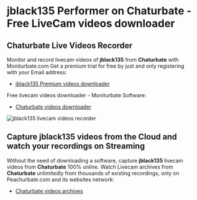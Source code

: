 # jblack135 Performer on Chaturbate - Free LiveCam videos downloader

## Chaturbate Live Videos Recorder

Monitor and record livecam videos of **jblack135** from **Chaturbate** with Moniturbate.com
Get a premium trial for free by just and only registering with your Email address:
* [jblack135 Premium videos downloader](https://moniturbate.com/request-demo-licence-key.html)

Free livecam videos downloader - Moniturbate Software:
* [Chaturbate videos downloader](https://moniturbate.com/moniturbate-download-software.html)

![jblack135 livecam videos recorder](https://peachurnet.com/templates/moniturbate-software.png)


## Capture jblack135 videos from the Cloud and watch your recordings on Streaming

Without the need of downloading a software, capture **jblack135** livecam videos from **Chaturbate** 100% online.
Watch Livecam archives from **Chaturbate** unlimitedly from thousands of existing recordings, only on Peachurbate.com and its websites network:
* [Chaturbate videos archives](https://peachurnet.com/)